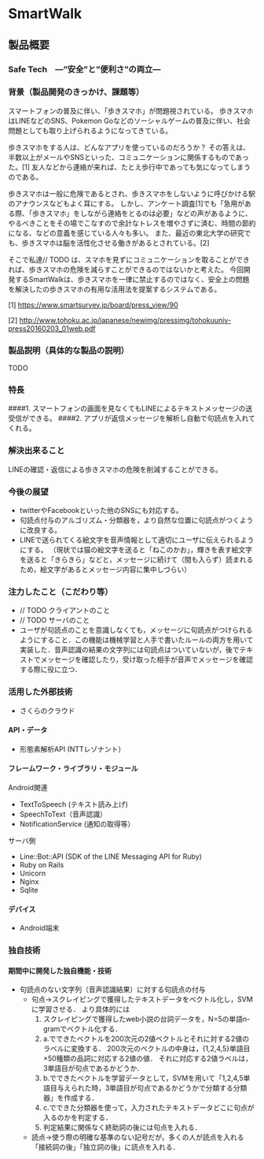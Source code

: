 # SmartWalk
## 製品概要
### Safe Tech　―”安全”と”便利さ”の両立―

### 背景（製品開発のきっかけ、課題等）
スマートフォンの普及に伴い、「歩きスマホ」が問題視されている。
歩きスマホはLINEなどのSNS、Pokemon Goなどのソーシャルゲームの普及に伴い、社会問題としても取り上げられるようになってきている。

歩きスマホをする人は、どんなアプリを使っているのだろうか？
その答えは、半数以上がメールやSNSといった、コミュニケーションに関係するものであった。[1]
友人などから連絡が来れば、たとえ歩行中であっても気になってしまうのである。

歩きスマホは一般に危険であるとされ、歩きスマホをしないように呼びかける駅のアナウンスなどもよく耳にする。
しかし、アンケート調査[1]でも「急用がある際、「歩きスマホ」をしながら連絡をとるのは必要」などの声があるように、やるべきことをその場でこなすので余計なトレスを増やさずに済む、時間の節約になる、などの意義を感じている人々も多い。
また、最近の東北大学の研究でも、歩きスマホは脳を活性化させる働きがあるとされている。[2]

そこで私達// TODO は、スマホを見ずにコミュニケーションを取ることができれば、歩きスマホの危険を減らすことができるのではないかと考えた。
今回開発するSmartWalkは、歩きスマホを一律に禁止するのではなく、安全上の問題を解決したの歩きスマホの有用な活用法を提案するシステムである。

[1] https://www.smartsurvey.jp/board/press_view/90

[2] http://www.tohoku.ac.jp/japanese/newimg/pressimg/tohokuuniv-press20160203_01web.pdf

### 製品説明（具体的な製品の説明）

TODO

### 特長
####1. スマートフォンの画面を見なくてもLINEによるテキストメッセージの送受信ができる。
####2. アプリが返信メッセージを解析し自動で句読点を入れてくれる。

### 解決出来ること
LINEの確認・返信による歩きスマホの危険を削減することができる。

### 今後の展望
* twitterやFacebookといった他のSNSにも対応する。
* 句読点付与のアルゴリズム・分類器を，より自然な位置に句読点がつくように改良する。
* LINEで送られてくる絵文字を音声情報として適切にユーザに伝えられるようにする。
  （現状では猫の絵文字を送ると「ねこのかお」，輝きを表す絵文字を送ると「きらきら」などと，メッセージに続けて（間も入らず）読まれるため，絵文字があるとメッセージ内容に集中しづらい）

### 注力したこと（こだわり等）
* // TODO クライアントのこと
* // TODO サーバのこと
* ユーザが句読点のことを意識しなくても，メッセージに句読点がつけられるようにすること．この機能は機械学習と人手で書いたルールの両方を用いて実装した．音声認識の結果の文字列には句読点はついていないが，後でテキストでメッセージを確認したり，受け取った相手が音声でメッセージを確認する際に役に立つ．

### 活用した外部技術
* さくらのクラウド

#### API・データ
* 形態素解析API (NTTレゾナント）

#### フレームワーク・ライブラリ・モジュール
Android関連
* TextToSpeech (テキスト読み上げ)
* SpeechToText（音声認識）
* NotificationService (通知の取得等）

サーバ側
* Line::Bot::API (SDK of the LINE Messaging API for Ruby)
* Ruby on Rails
* Unicorn
* Nginx
* Sqlite

#### デバイス
* Android端末

### 独自技術
#### 期間中に開発した独自機能・技術
* 句読点のない文字列（音声認識結果）に対する句読点の付与
  * 句点→スクレイピングで獲得したテキストデータをベクトル化し，SVMに学習させる．
    より具体的には
      1. スクレイピングで獲得したweb小説の台詞データを，N=5の単語n-gramでベクトル化する．
      2. a.でできたベクトルを200次元の2値ベクトルとそれに対する2値のラベルに変換する．
        200次元のベクトルの中身は，{1,2,4,5}単語目×50種類の品詞に対応する2値の値．
        それに対応する2値ラベルは，3単語目が句点であるかどうか．
      3. b.でできたベクトルを学習データとして，SVMを用いて「1,2,4,5単語目与えられた時，3単語目が句点であるかどうかで分類する分類器」を作成する．
      4. c.でできた分類器を使って，入力されたテキストデータどこに句点が入るのかを判定する．
      5. 判定結果に関係なく終助詞の後には句点を入れる．
  * 読点→使う際の明確な基準のない記号だが，多くの人が読点を入れる「接続詞の後」「独立詞の後」に読点を入れる．
